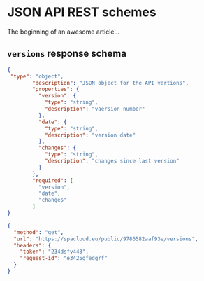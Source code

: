 # JSON API REST schemes

The beginning of an awesome article...

## `versions` response schema

```json json_schema
{
 "type": "object",
        "description": "JSON object for the API vertions",
        "properties": {
          "version": {
            "type": "string",
            "description": "vaersion number"
          },
          "date": {
            "type": "string",
            "description": "version date"
          },
          "changes": {
            "type": "string",
            "description": "changes since last version"
          }
        },
        "required": [
          "version",
          "date",
          "changes"
        ]        
}
```

```json http
{
  "method": "get",
  "url": "https://spacloud.eu/public/9786582aaf93e/versions",
  "headers": {
    "token": "234dsfv443",
    "request-id": "e3425gfedgrf"
  }
}
```
